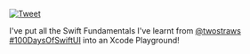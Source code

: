 [![Tweet](https://img.shields.io/twitter/url?label=Tweet%20by%20%40ArmerDev&style=social&url=https%3A%2F%2Ftwitter.com%2Farmerdev%2Fstatus%2F1583641359587504129%3Fs%3D61%26t%3DEC132V_csYeEpFVZMJnJ8Q)](https://twitter.com/armerdev/status/1583641359587504129?s=61&t=EC132V_csYeEpFVZMJnJ8Q)

I've put all the Swift Fundamentals I've learnt from [@twostraws](https://twitter.com/twostraws) [#100DaysOfSwiftUI](https://www.hackingwithswift.com/100/swiftui) into an Xcode Playground!

